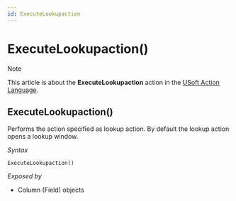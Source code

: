 ```yaml
---
id: ExecuteLookupaction
---
```


# ExecuteLookupaction()



> [!NOTE]
> This article is about the **ExecuteLookupaction** action in the [USoft Action Language](/docs/Task%20flow/Action%20Language%20reference/USoft%20Action%20Language.md).

## **ExecuteLookupaction()**

Performs the action specified as lookup action. By default the lookup action opens a lookup window.

*Syntax*

```
ExecuteLookupaction()
```

*Exposed by*

- Column (Field) objects